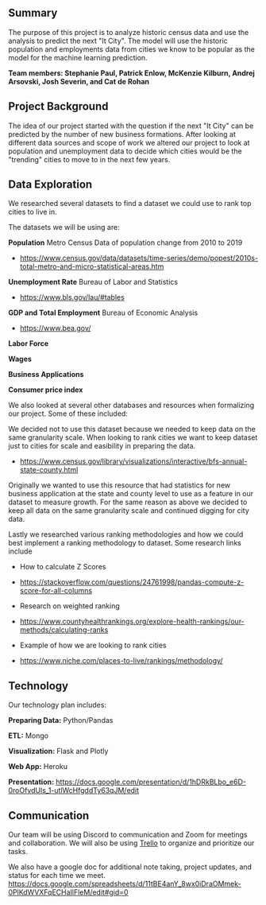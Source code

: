 ## Summary
The purpose of this project is to analyze historic census data and use the analysis to predict the next "It City". The model will use the historic population and employments data from cities we know to be popular as the model for the machine learning prediction. 


**Team members: Stephanie Paul, Patrick Enlow, McKenzie Kilburn, Andrej Arsovski, Josh Severin, and Cat de Rohan**


## Project Background
The idea of our project started with the question if the next "It City" can be predicted by the number of new business formations. After looking at different data sources and scope of work we altered our project to look at population and unemployment data to decide which cities would be the "trending" cities to move to in the next few years.


## Data Exploration
We researched several datasets to find a dataset we could use to rank top cities to live in. 

The datasets we will be using are:

**Population** Metro Census Data of population change from 2010 to 2019
- https://www.census.gov/data/datasets/time-series/demo/popest/2010s-total-metro-and-micro-statistical-areas.htm

**Unemployment Rate** Bureau of Labor and Statistics
- https://www.bls.gov/lau/#tables

**GDP and Total Employment** Bureau of Economic Analysis
- https://www.bea.gov/

**Labor Force**

**Wages**

**Business Applications**

**Consumer price index**


We also looked at several other databases and resources when formalizing our project. Some of these included:


We decided not to use this dataset because we needed to keep data on the same granularity scale. When looking to rank cities we want to keep dataset just to cities for scale and easibility in preparing the data. 

- https://www.census.gov/library/visualizations/interactive/bfs-annual-state-county.html

Originally we wanted to use this resource that had statistics for new business application at the state and county level to use as a feature in our dataset to measure growth. For the same reason as above we decided to keep all data on the same granularity scale and continued digging for city data. 

Lastly we researched various ranking methodologies and how we could best implement a ranking methodology to dataset. Some research links include

* How to calculate Z Scores
- https://stackoverflow.com/questions/24761998/pandas-compute-z-score-for-all-columns 

* Research on weighted ranking
- https://www.countyhealthrankings.org/explore-health-rankings/our-methods/calculating-ranks

* Example of how we are looking to rank cities
- https://www.niche.com/places-to-live/rankings/methodology/


## Technology
Our technology plan includes:

**Preparing Data:** 
Python/Pandas

**ETL:**
Mongo

**Visualization:** 
Flask and Plotly

**Web App:**
Heroku

**Presentation:**
https://docs.google.com/presentation/d/1hDRkBLbo_e6D-0roOfvdUls_1-utlWcHfgddTy63qJM/edit


## Communication 
Our team will be using Discord to communication and Zoom for meetings and collaboration. We will also be using [Trello](https://trello.com/metrognomes) to organize and prioritize our tasks.

We also have a google doc for additional note taking, project updates, and status for each time we meet.
https://docs.google.com/spreadsheets/d/11tBE4anY_8wx0iDraOMmek-0PlKdWVXFqECHaIlFleM/edit#gid=0

